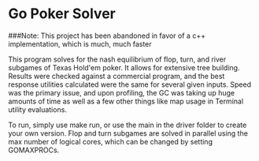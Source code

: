 # Go Poker Solver
###Note: This project has been abandoned in favor of a c++ implementation, which is much, much faster
 
This program solves for the nash equilibrium of flop, turn, and river subgames of Texas Hold'em poker.
It allows for extensive tree building. Results were checked against a commercial program, 
and the best response utilities calculated were the same for several given inputs. Speed was the primary issue,
and upon profiling, the GC was taking up huge amounts of time as well as a few other things like map usage in Terminal 
utility evaluations.

To run, simply use make run, or use the main in the driver folder to create your own version. Flop and turn subgames
are solved in parallel using the max number of logical cores, which can be changed by setting GOMAXPROCs. 